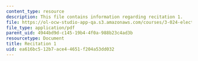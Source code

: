 ```yaml
---
content_type: resource
description: This file contains information regarding recitation 1.
file: https://ol-ocw-studio-app-qa.s3.amazonaws.com/courses/3-024-electronic-optical-and-magnetic-properties-of-materials-spring-2013/ea616bc512b7ace44651f204a53dd032_MIT3_024S13_2012rec1.pdf
file_type: application/pdf
parent_uid: 4944bd9d-c145-19b4-4f0a-988b23c4ad3b
resourcetype: Document
title: Recitation 1
uid: ea616bc5-12b7-ace4-4651-f204a53dd032
---
```

